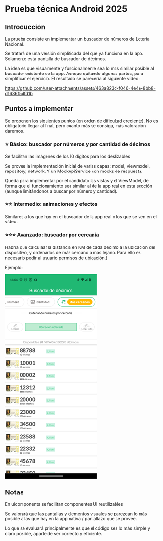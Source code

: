 # Prueba técnica Android 2025

## Introducción
La prueba consiste en implementar un buscador de números de Lotería Nacional.

Se tratará de una versión simplificada del que ya funciona en la app. Solamente esta pantalla de buscador de décimos.

La idea es que visualmente y funcionalmente sea lo más similar posible al buscador existente de la app. Aunque quitando algunas partes, para simplificar el ejercicio. El resultado se parecería al siguiente vídeo:

https://github.com/user-attachments/assets/463a823d-f046-4e4e-8bb8-d1636f5dfd1b

## Puntos a implementar
Se proponen los siguientes puntos (en orden de dificultad creciente). No es obligatorio llegar al final, pero cuanto más se consiga, más valoración daremos.

### ⭐ Básico: buscador por números y por cantidad de décimos

Se facilitan las imágenes de los 10 dígitos para los deslizables

Se provee la implementación inicial de varias capas: model, viewmodel, repository, network. Y un MockApiService con mocks de respuesta.

Queda para implementar por el candidato las vistas y el ViewModel, de forma que el funcionamiento sea similar al de la app real en esta sección (aunque limitándonos a buscar por número y cantidad).

### ⭐⭐ Intermedio: animaciones y efectos 
Similares a los que hay en el buscador de la app real o los que se ven en el vídeo.

### ⭐⭐⭐ Avanzado: buscador por cercanía
Habría que calculaar la distancia en KM de cada décimo a la ubicación del dispositivo, y ordenarlos de más cercano a más lejano. Para ello es necesario pedir al usuario permisos de ubicación.)

Ejemplo:

<img src="demo_proximity.png" alt="Ejemplo filtro por cercanía" width="300" />

## Notas
En uicomponents se facilitan componentes UI reutilizables

Se valorará que las pantallas y elementos visuales se parezcan lo más posible a las que hay en la app nativa / pantallazo que se provee.

Lo que se evaluará principalmente es que el código sea lo más simple y claro posible, aparte de ser correcto y eficiente.
